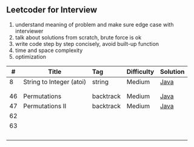 ## Leetcoder for Interview

1. understand meaning of problem and make sure edge case with interviewer
2. talk about solutions from scratch, brute force is ok
3. write code step by step concisely, avoid built-up function
4. time and space complexity
5. optimization



| #    | Title                    | Tag       | Difficulty | Solution                                                     |
| ---- | ------------------------ | :-------- | ---------- | ------------------------------------------------------------ |
| 8    | String to Integer (atoi) | string    | Medium     | [Java](https://github.com/Leon-lhy/leetcoder/blob/master/string/8.%20String%20to%20Integer%20(atoi).md) |
|      |                          |           |            |                                                              |
|      |                          |           |            |                                                              |
| 46   | Permutations             | backtrack | Medium     | [Java](https://github.com/Leon-lhy/leetcoder/blob/master/backtrack/46.%20Permutations.md) |
| 47   | Permutations II          | backtrack | Medium     | [Java]([https://github.com/Leon-lhy/leetcoder/blob/master/backtrack/47.%20Permutations%20II.md]) |
| 62   |                          |           |            |                                                              |
| 63   |                          |           |            |                                                              |
|      |                          |           |            |                                                              |
|      |                          |           |            |                                                              |
|      |                          |           |            |                                                              |
|      |                          |           |            |                                                              |

